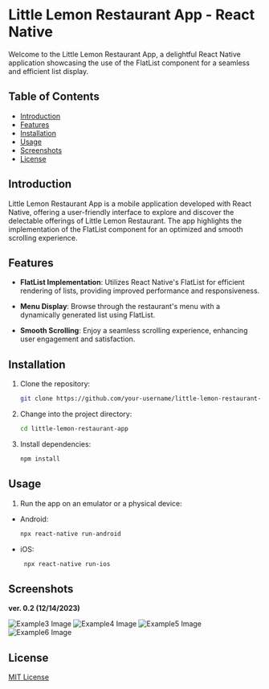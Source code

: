 # Little Lemon Restaurant App - React Native

Welcome to the Little Lemon Restaurant App, a delightful React Native application showcasing the use of the FlatList component for a seamless and efficient list display.

## Table of Contents

- [Introduction](#introduction)
- [Features](#features)
- [Installation](#installation)
- [Usage](#usage)
- [Screenshots](#screenshots)
- [License](#license)

## Introduction

Little Lemon Restaurant App is a mobile application developed with React Native, offering a user-friendly interface to explore and discover the delectable offerings of Little Lemon Restaurant. The app highlights the implementation of the FlatList component for an optimized and smooth scrolling experience.

## Features

- **FlatList Implementation**: Utilizes React Native's FlatList for efficient rendering of lists, providing improved performance and responsiveness.

- **Menu Display**: Browse through the restaurant's menu with a dynamically generated list using FlatList.

- **Smooth Scrolling**: Enjoy a seamless scrolling experience, enhancing user engagement and satisfaction.

## Installation

1. Clone the repository:

   ```bash
   git clone https://github.com/your-username/little-lemon-restaurant-app.git

2. Change into the project directory:

    ```bash
   cd little-lemon-restaurant-app

3. Install dependencies:

    ```bash
    npm install

## Usage

1. Run the app on an emulator or a physical device:

- Android:

    ```bash
    npx react-native run-android

- iOS:

   ```bash
    npx react-native run-ios

## Screenshots

**ver. 0.2 (12/14/2023)**

![Example3 Image](assets/example3.png)
![Example4 Image](assets/example4.png)
![Example5 Image](assets/example5.png)
![Example6 Image](assets/example6.png)

## License

[MIT License](https://opensource.org/licenses/MIT)

